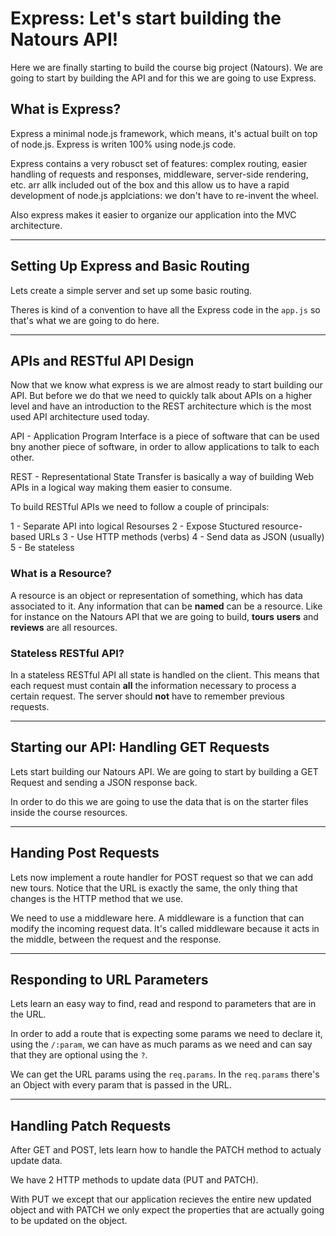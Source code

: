# Express: Let's start building the Natours API!

Here we are finally starting to build the course big project (Natours). We are going to start by building the API and for this we are going to use Express.

## What is Express?

Express a minimal node.js framework, which means, it's actual built on top of node.js. Express is writen 100% using node.js code.

Express contains a very robusct set of features: complex routing, easier handling of requests and responses, middleware, server-side rendering, etc. arr allk included out of the box and this allow us to have a rapid development of node.js applciations: we don't have to re-invent the wheel.

Also express makes it easier to organize our application into the MVC architecture.

---

## Setting Up Express and Basic Routing

Lets create a simple server and set up some basic routing.

Theres is kind of a convention to have all the Express code in the `app.js` so that's what we are going to do here.

---

## APIs and RESTful API Design

Now that we know what express is we are almost ready to start building our API. But before we do that we need to quickly talk about APIs on a higher level and have an introduction to the REST architecture which is the most used API architecture used today.

API - Application Program Interface is a piece of software that can be used bny another piece of software, in order to allow applications to talk to each other.

REST - Representational State Transfer is basically a way of building Web APIs in a logical way making them easier to consume.

To build RESTful APIs we need to follow a couple of principals:

1 - Separate API into logical Resourses
2 - Expose Stuctured resource-based URLs
3 - Use HTTP methods (verbs)
4 - Send data as JSON (usually)
5 - Be stateless

### What is a Resource?

A resource is an object or representation of something, which has data associated to it. Any information that can be **named** can be a resource. Like for instance on the Natours API that we are going to build, **tours** **users** and **reviews** are all resources.

### Stateless RESTful API?

In a stateless RESTful API all state is handled on the client. This means that each request must contain **all** the information necessary to process a certain request. The server should **not** have to remember previous requests.

---

## Starting our API: Handling GET Requests

Lets start building our Natours API. We are going to start by building a GET Request and sending a JSON response back.

In order to do this we are going to use the data that is on the starter files inside the course resources.

---

## Handing Post Requests

Lets now implement a route handler for POST request so that we can add new tours. Notice that the URL is exactly the same, the only thing that changes is the HTTP method that we use.

We need to use a middleware here. A middleware is a function that can modify the incoming request data. It's called middleware because it acts in the middle, between the request and the response.

---

## Responding to URL Parameters

Lets learn an easy way to find, read and respond to parameters that are in the URL.

In order to add a route that is expecting some params we need to declare it, using the `/:param`, we can have as much params as we need and can say that they are optional using the `?`.

We can get the URL params using the `req.params`. In the `req.params` there's an Object with every param that is passed in the URL.

---

## Handling Patch Requests

After GET and POST, lets learn how to handle the PATCH method to actualy update data.

We have 2 HTTP methods to update data (PUT and PATCH).

With PUT we except that our application recieves the entire new updated object and with PATCH we only expect the properties that are actually going to be updated on the object.
